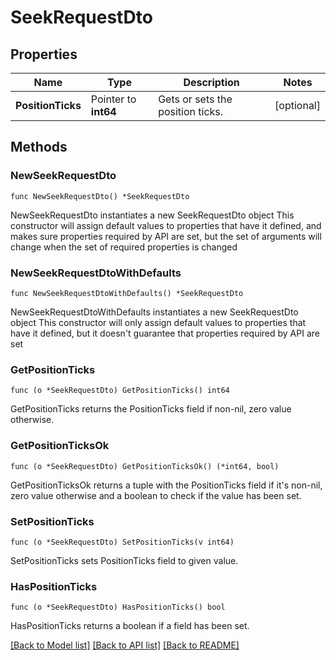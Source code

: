 # SeekRequestDto

## Properties

Name | Type | Description | Notes
------------ | ------------- | ------------- | -------------
**PositionTicks** | Pointer to **int64** | Gets or sets the position ticks. | [optional] 

## Methods

### NewSeekRequestDto

`func NewSeekRequestDto() *SeekRequestDto`

NewSeekRequestDto instantiates a new SeekRequestDto object
This constructor will assign default values to properties that have it defined,
and makes sure properties required by API are set, but the set of arguments
will change when the set of required properties is changed

### NewSeekRequestDtoWithDefaults

`func NewSeekRequestDtoWithDefaults() *SeekRequestDto`

NewSeekRequestDtoWithDefaults instantiates a new SeekRequestDto object
This constructor will only assign default values to properties that have it defined,
but it doesn't guarantee that properties required by API are set

### GetPositionTicks

`func (o *SeekRequestDto) GetPositionTicks() int64`

GetPositionTicks returns the PositionTicks field if non-nil, zero value otherwise.

### GetPositionTicksOk

`func (o *SeekRequestDto) GetPositionTicksOk() (*int64, bool)`

GetPositionTicksOk returns a tuple with the PositionTicks field if it's non-nil, zero value otherwise
and a boolean to check if the value has been set.

### SetPositionTicks

`func (o *SeekRequestDto) SetPositionTicks(v int64)`

SetPositionTicks sets PositionTicks field to given value.

### HasPositionTicks

`func (o *SeekRequestDto) HasPositionTicks() bool`

HasPositionTicks returns a boolean if a field has been set.


[[Back to Model list]](../README.md#documentation-for-models) [[Back to API list]](../README.md#documentation-for-api-endpoints) [[Back to README]](../README.md)


